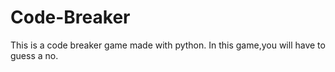 # Code-Breaker
This is a code breaker game made with python. In this game,you will have to guess a no.
